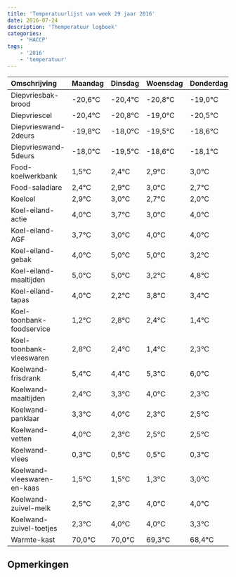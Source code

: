 ```yaml
---
title: 'Temperatuurlijst van week 29 jaar 2016'
date: 2016-07-24
description: 'Themperatuur logboek'
categories:
    - 'HACCP'
tags:
    - '2016'
    - 'temperatuur'
---
```

|Omschrijving|Maandag|Dinsdag|Woensdag|Donderdag|Vrijdag|Zaterdag|Zondag|
|:---|:---|:---|:---|:---|:---|:---|:---|
|Diepvriesbak-brood|-20,6°C|-20,4°C|-20,8°C|-19,0°C|-20,5°C|-19,6°C|-19,1°C|
|Diepvriescel|-20,4°C|-20,8°C|-19,0°C|-20,5°C|-19,6°C|-19,1°C|-19,0°C|
|Diepvrieswand-2deurs|-19,8°C|-18,0°C|-19,5°C|-18,6°C|-18,1°C|-18,0°C|-18,3°C|
|Diepvrieswand-5deurs|-18,0°C|-19,5°C|-18,6°C|-18,1°C|-18,0°C|-18,3°C|-19,0°C|
|Food-koelwerkbank|1,5°C|2,4°C|2,9°C|3,0°C|2,7°C|2,0°C|3,0°C|
|Food-saladiare|2,4°C|2,9°C|3,0°C|2,7°C|2,0°C|3,0°C|3,0°C|
|Koelcel|2,9°C|3,0°C|2,7°C|2,0°C|3,0°C|3,0°C|1,2°C|
|Koel-eiland-actie|4,0°C|3,7°C|3,0°C|4,0°C|4,0°C|2,2°C|3,8°C|
|Koel-eiland-AGF|3,7°C|3,0°C|4,0°C|4,0°C|2,2°C|3,8°C|3,4°C|
|Koel-eiland-gebak|4,0°C|5,0°C|5,0°C|3,2°C|4,8°C|4,4°C|3,4°C|
|Koel-eiland-maaltijden|5,0°C|5,0°C|3,2°C|4,8°C|4,4°C|3,4°C|4,3°C|
|Koel-eiland-tapas|4,0°C|2,2°C|3,8°C|3,4°C|2,4°C|3,3°C|4,0°C|
|Koel-toonbank-foodservice|1,2°C|2,8°C|2,4°C|1,4°C|2,3°C|3,0°C|1,3°C|
|Koel-toonbank-vleeswaren|2,8°C|2,4°C|1,4°C|2,3°C|3,0°C|1,3°C|1,5°C|
|Koelwand-frisdrank|5,4°C|4,4°C|5,3°C|6,0°C|4,3°C|4,5°C|4,5°C|
|Koelwand-maaltijden|2,4°C|3,3°C|4,0°C|2,3°C|2,5°C|2,5°C|2,3°C|
|Koelwand-panklaar|3,3°C|4,0°C|2,3°C|2,5°C|2,5°C|2,3°C|4,0°C|
|Koelwand-vetten|4,0°C|2,3°C|2,5°C|2,5°C|2,3°C|4,0°C|4,0°C|
|Koelwand-vlees|0,3°C|0,5°C|0,5°C|0,3°C|2,0°C|2,0°C|1,3°C|
|Koelwand-vleeswaren-en-kaas|1,5°C|1,5°C|1,3°C|3,0°C|3,0°C|2,3°C|1,4°C|
|Koelwand-zuivel-melk|2,5°C|2,3°C|4,0°C|4,0°C|3,3°C|2,4°C|3,4°C|
|Koelwand-zuivel-toetjes|2,3°C|4,0°C|4,0°C|3,3°C|2,4°C|3,4°C|2,1°C|
|Warmte-kast|70,0°C|70,0°C|69,3°C|68,4°C|69,4°C|68,1°C|69,8°C|

## Opmerkingen


